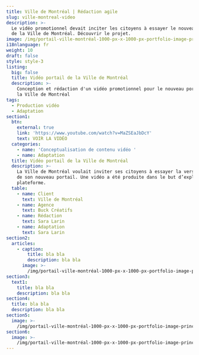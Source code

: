 ```yaml
---
title: Ville de Montréal | Rédaction agile
slug: ville-montreal-video
description: >-
  Le vidéo promotionnel devait inciter les citoyens à essayer le nouveau portail
  de la Ville de Montréal. Découvrir le projet. 
image: /img/portail-ville-montréal-1000-px-x-1000-px-portfolio-image-principale.png
i18nlanguage: fr
weight: 10
draft: false
style: style-3
listing:
  big: false
  title: Vidéo portail de la Ville de Montréal
  description: >-
    Conception et rédaction d'un vidéo promotionnel pour le nouveau portail de
    la Ville de Montréal
tags:
  - Production vidéo
  - Adaptation
section1:
  btn:
    external: true
    link: 'https://www.youtube.com/watch?v=MaZSEaJbDcY'
    text: VOIR LA VIDÉO
  categories:
    - name: 'Conceptualisation de contenu vidéo '
    - name: Adaptation
  title: Vidéo portail de la Ville de Montréal
  description: >-
    La Ville de Montréal voulait inviter ses citoyens à essayer la version beta
    de son nouveau portail. Une vidéo a été produite dans le but d’expliquer la
    plateforme.
  table:
    - name: Client
      text: Ville de Montréal
    - name: Agence
      text: Buck Créatifs
    - name: Rédaction
      text: Sara Larin
    - name: Adaptation
      text: Sara Larin
section2:
  articles:
    - caption:
        title: bla bla
        description: bla bla
      image: >-
        /img/portail-ville-montréal-1000-px-x-1000-px-portfolio-image-principale.png
section3:
  text1:
    title: bla bla
    description: bla bla
section4:
  title: bla bla
  description: bla bla
section5:
  image: >-
    /img/portail-ville-montréal-1000-px-x-1000-px-portfolio-image-principale.png
section6:
  image: >-
    /img/portail-ville-montréal-1000-px-x-1000-px-portfolio-image-principale.png
---
```


